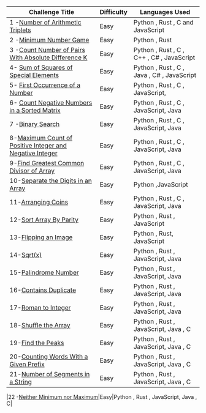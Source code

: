 | Challenge Title                                                                                                                                               | Difficulty | Languages Used                             |
| ------------------------------------------------------------------------------------------------------------------------------------------------------------- | ---------- | ------------------------------------------ |
| 1 -[Number of Arithmetic Triplets](https://leetcode.com/problems/number-of-arithmetic-triplets/)                                                              | Easy       | Python , Rust , C and JavaScript           |
| 2 -[Minimum Number Game](https://leetcode.com/problems/minimum-number-game/)                                                                                  | Easy       | Python , Rust                              |
| 3 -[Count Number of Pairs With Absolute Difference K](https://leetcode.com/problems/count-number-of-pairs-with-absolute-difference-k/)                        | Easy       | Python , Rust , C , C++ , C# , JavaScript  |
| 4- [Sum of Squares of Special Elements ](https://leetcode.com/problems/sum-of-squares-of-special-elements/)                                                   | Easy       | Python , Rust , C , Java , C# , JavaScript |
| 5- [First Occurrence of a Number](https://leetcode.com/problems/first-occurrence-of-a-number/)                                                                | Easy       | Python , Rust , C , JavaScript,            |
| 6- [Count Negative Numbers in a Sorted Matrix](https://leetcode.com/problems/count-negative-numbers-in-a-sorted-matrix/)                                      | Easy       | Python , Rust , C , JavaScript, Java       |
| 7 -[Binary Search](https://leetcode.com/problems/binary-search/)                                                                                              | Easy       | Python , Rust , C , JavaScript, Java       |
| 8-[Maximum Count of Positive Integer and Negative Integer](https://leetcode.com/problems/maximum-count-of-positive-integer-and-negative-integer/description/) | Easy       | Python , Rust , C , JavaScript, Java       |
| 9-[Find Greatest Common Divisor of Array](https://leetcode.com/problems/find-greatest-common-divisor-of-array/description/)                                   | Easy       | Python , Rust , C , JavaScript, Java       |
| 10-[Separate the Digits in an Array](https://leetcode.com/problems/separate-the-digits-in-an-array/description/)                                              | Easy       | Python ,JavaScript                         |
| 11-[Arranging Coins](https://leetcode.com/problems/arranging-coins/description/)                                                                              | Easy       | Python , Rust , C , JavaScript, Java       |
| 12-[Sort Array By Parity](https://leetcode.com/problems/sort-array-by-parity/description/)                                                                    | Easy       | Python , Rust , JavaScript                 |
| 13-[Flipping an Image](https://leetcode.com/problems/flipping-an-image/description/)                                                                          | Easy       | Python , Rust, JavaScript                  |
| 14-[Sqrt(x)](https://leetcode.com/problems/sqrtx/description/)                                                                                                | Easy       | Python , Rust , JavaScript, Java           |
| 15-[Palindrome Number](https://leetcode.com/problems/palindrome-number/description/)                                                                          | Easy       | Python , Rust , JavaScript, Java           |
| 16-[Contains Duplicate](https://leetcode.com/problems/contains-duplicate/)                                                                                    | Easy       | Python , Rust , JavaScript, Java           |
| 17-[Roman to Integer](https://leetcode.com/problems/roman-to-integer/description/)                                                                            | Easy       | Python , Rust , JavaScript, Java           |
| 18-[Shuffle the Array](https://leetcode.com/problems/shuffle-the-array/)                                                                                      | Easy       | Python , Rust , JavaScript, Java , C       |
| 19-[Find the Peaks](https://leetcode.com/problems/find-the-peaks/description/)                                                                                | Easy       | Python , Rust , JavaScript, Java , C       |
| 20-[Counting Words With a Given Prefix](https://leetcode.com/problems/counting-words-with-a-given-prefix/description/)                                        | Easy       | Python , Rust , JavaScript, Java , C       |
| 21-[Number of Segments in a String](https://leetcode.com/problems/number-of-segments-in-a-string/description/)                                                | Easy       | Python , Rust , JavaScript, Java , C       |

|22 -[Neither Minimum nor Maximum](https://leetcode.com/problems/neither-minimum-nor-maximum/description/)|Easy|Python , Rust , JavaScript, Java , C|

